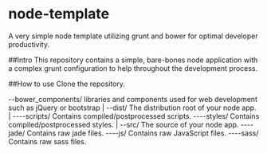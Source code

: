 # node-template
A very simple node template utilizing grunt and bower for optimal developer productivity.

##Intro
This repository contains a simple, bare-bones node application with a complex grunt configuration to help throughout the development process.

##How to use
Clone the repository.

--bower_components/ libraries and components used for web development such as jQuery or bootstrap
|
--dist/             The distribution root of your node app.
  |
----scripts/        Contains compiled/postprocessed scripts.
----styles/         Contains compiled/postprocessed styles.
|
--src/              The source of your node app.
----jade/           Contains raw jade files.
----js/             Contains raw JavaScript files.
----sass/           Contains raw sass files.